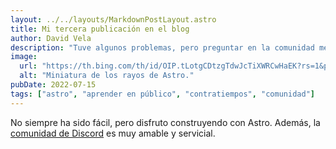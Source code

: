 ```yaml
---
layout: ../../layouts/MarkdownPostLayout.astro
title: Mi tercera publicación en el blog
author: David Vela
description: "Tuve algunos problemas, pero preguntar en la comunidad me ayudó mucho."
image:
  url: "https://th.bing.com/th/id/OIP.tLotgCDtzgTdwJcTiXWRCwHaEK?rs=1&pid=ImgDetMain"
  alt: "Miniatura de los rayos de Astro."
pubDate: 2022-07-15
tags: ["astro", "aprender en público", "contratiempos", "comunidad"]
---
```


No siempre ha sido fácil, pero disfruto construyendo con Astro. Además, la [comunidad de Discord](https://astro.build/chat) es muy amable y servicial.
